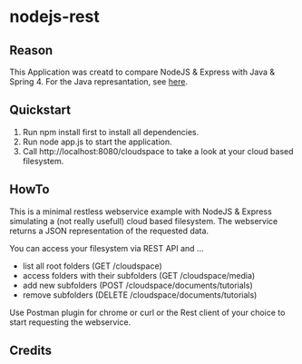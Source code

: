 # nodejs-rest

Reason
--------------
This Application was creatd to compare NodeJS & Express with Java & Spring 4.
For the Java represantation, see [here](https://github.com/Charminbear/spring4-rest).


Quickstart
--------------
1. Run npm install first to install all dependencies.
2. Run node app.js to start the application.
3. Call http://localhost:8080/cloudspace to take a look at your cloud based filesystem.

HowTo
--------------
 This is a minimal restless webservice example with NodeJS & Express simulating a (not really usefull) cloud based filesystem.
 The webservice returns a JSON representation of the requested data.

 You can access your filesystem via REST API and ...
 - list all root folders (GET /cloudspace)
 - access folders with their subfolders (GET /cloudspace/media)
 - add new subfolders (POST /cloudspace/documents/tutorials)
 - remove subfolders (DELETE /cloudspace/documents/tutorials)

Use Postman plugin for chrome or curl or the Rest client of your choice to start requesting the webservice.

Credits
--------------
